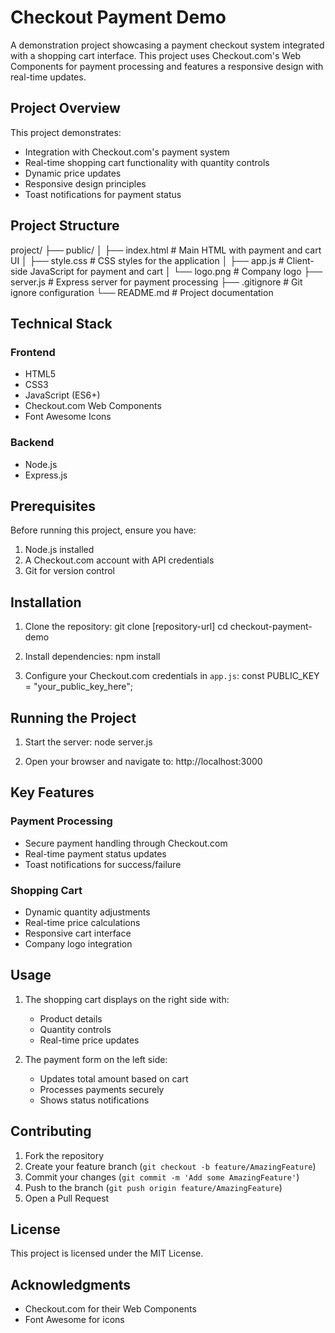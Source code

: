 # Checkout Payment Demo

A demonstration project showcasing a payment checkout system integrated with a shopping cart interface. This project uses Checkout.com's Web Components for payment processing and features a responsive design with real-time updates.

## Project Overview

This project demonstrates:
- Integration with Checkout.com's payment system
- Real-time shopping cart functionality with quantity controls
- Dynamic price updates
- Responsive design principles
- Toast notifications for payment status

## Project Structure

project/
├── public/
│ ├── index.html # Main HTML with payment and cart UI
│ ├── style.css # CSS styles for the application
│ ├── app.js # Client-side JavaScript for payment and cart
│ └── logo.png # Company logo
├── server.js # Express server for payment processing
├── .gitignore # Git ignore configuration
└── README.md # Project documentation


## Technical Stack

### Frontend
- HTML5
- CSS3
- JavaScript (ES6+)
- Checkout.com Web Components
- Font Awesome Icons

### Backend
- Node.js
- Express.js

## Prerequisites

Before running this project, ensure you have:
1. Node.js installed
2. A Checkout.com account with API credentials
3. Git for version control

## Installation

1. Clone the repository:
git clone [repository-url]
cd checkout-payment-demo

2. Install dependencies:
npm install

3. Configure your Checkout.com credentials in `app.js`:
const PUBLIC_KEY = "your_public_key_here";

## Running the Project

1. Start the server:
node server.js


2. Open your browser and navigate to:
http://localhost:3000


## Key Features

### Payment Processing
- Secure payment handling through Checkout.com
- Real-time payment status updates
- Toast notifications for success/failure

### Shopping Cart
- Dynamic quantity adjustments
- Real-time price calculations
- Responsive cart interface
- Company logo integration

## Usage

1. The shopping cart displays on the right side with:
   - Product details
   - Quantity controls
   - Real-time price updates

2. The payment form on the left side:
   - Updates total amount based on cart
   - Processes payments securely
   - Shows status notifications

## Contributing

1. Fork the repository
2. Create your feature branch (`git checkout -b feature/AmazingFeature`)
3. Commit your changes (`git commit -m 'Add some AmazingFeature'`)
4. Push to the branch (`git push origin feature/AmazingFeature`)
5. Open a Pull Request

## License

This project is licensed under the MIT License.

## Acknowledgments

- Checkout.com for their Web Components
- Font Awesome for icons